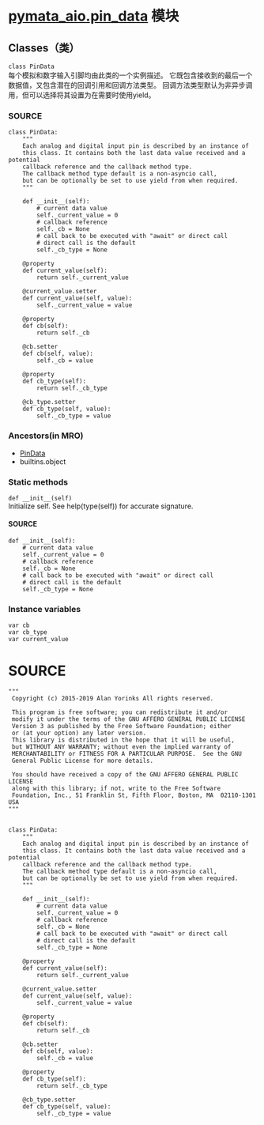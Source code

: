 # [pymata_aio.pin_data](https://htmlpreview.github.io/?https://raw.githubusercontent.com/MrYsLab/pymata-aio/master/documentation/html/pin_data.m.html) 模块
## Classes（类）
`class PinData`  
每个模拟和数字输入引脚均由此类的一个实例描述。 它既包含接收到的最后一个数据值，又包含潜在的回调引用和回调方法类型。 回调方法类型默认为非异步调用，但可以选择将其设置为在需要时使用yield。
### SOURCE
```
class PinData:
    """
    Each analog and digital input pin is described by an instance of
    this class. It contains both the last data value received and a potential
    callback reference and the callback method type.
    The callback method type default is a non-asyncio call,
    but can be optionally be set to use yield from when required.
    """

    def __init__(self):
        # current data value
        self._current_value = 0
        # callback reference
        self._cb = None
        # call back to be executed with "await" or direct call
        # direct call is the default
        self._cb_type = None

    @property
    def current_value(self):
        return self._current_value

    @current_value.setter
    def current_value(self, value):
        self._current_value = value

    @property
    def cb(self):
        return self._cb

    @cb.setter
    def cb(self, value):
        self._cb = value

    @property
    def cb_type(self):
        return self._cb_type

    @cb_type.setter
    def cb_type(self, value):
        self._cb_type = value
```
### Ancestors(in MRO)
+ [PinData](https://htmlpreview.github.io/?https://raw.githubusercontent.com/MrYsLab/pymata-aio/master/documentation/html/pin_data.m.html#pymata_aio.pin_data.PinData)
+ builtins.object
### Static methods
`def __init__(self) `  
Initialize self. See help(type(self)) for accurate signature.
#### SOURCE
```
def __init__(self):
    # current data value
    self._current_value = 0
    # callback reference
    self._cb = None
    # call back to be executed with "await" or direct call
    # direct call is the default
    self._cb_type = None
```
### Instance variables
`var cb`  
`var cb_type`  
`var current_value`

# SOURCE
```
"""
 Copyright (c) 2015-2019 Alan Yorinks All rights reserved.

 This program is free software; you can redistribute it and/or
 modify it under the terms of the GNU AFFERO GENERAL PUBLIC LICENSE
 Version 3 as published by the Free Software Foundation; either
 or (at your option) any later version.
 This library is distributed in the hope that it will be useful,
 but WITHOUT ANY WARRANTY; without even the implied warranty of
 MERCHANTABILITY or FITNESS FOR A PARTICULAR PURPOSE.  See the GNU
 General Public License for more details.

 You should have received a copy of the GNU AFFERO GENERAL PUBLIC LICENSE
 along with this library; if not, write to the Free Software
 Foundation, Inc., 51 Franklin St, Fifth Floor, Boston, MA  02110-1301  USA
"""


class PinData:
    """
    Each analog and digital input pin is described by an instance of
    this class. It contains both the last data value received and a potential
    callback reference and the callback method type.
    The callback method type default is a non-asyncio call,
    but can be optionally be set to use yield from when required.
    """

    def __init__(self):
        # current data value
        self._current_value = 0
        # callback reference
        self._cb = None
        # call back to be executed with "await" or direct call
        # direct call is the default
        self._cb_type = None

    @property
    def current_value(self):
        return self._current_value

    @current_value.setter
    def current_value(self, value):
        self._current_value = value

    @property
    def cb(self):
        return self._cb

    @cb.setter
    def cb(self, value):
        self._cb = value

    @property
    def cb_type(self):
        return self._cb_type

    @cb_type.setter
    def cb_type(self, value):
        self._cb_type = value
```
